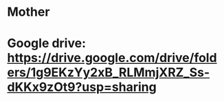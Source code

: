 # Mother
# Google drive: https://drive.google.com/drive/folders/1g9EKzYy2xB_RLMmjXRZ_Ss-dKKx9zOt9?usp=sharing
